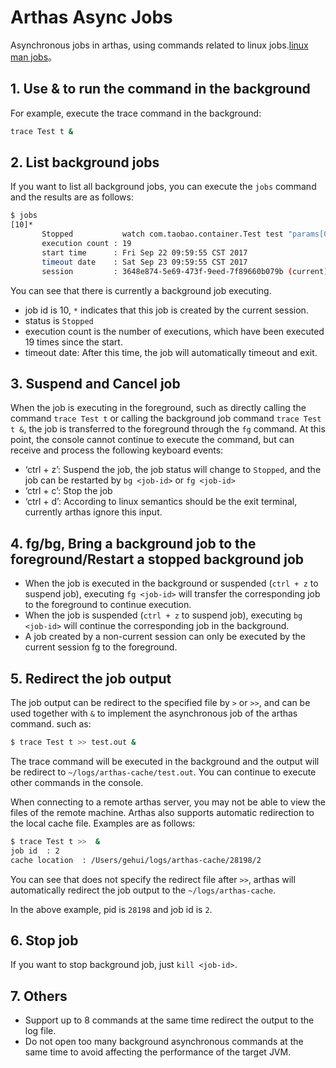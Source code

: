 Arthas Async Jobs
===

Asynchronous jobs in arthas, using commands related to linux jobs.[linux man jobs](http://man7.org/linux/man-pages/man1/jobs.1p.html)。


## 1. Use & to run the command in the background

For example, execute the trace command in the background:

```bash
trace Test t &  
```

## 2. List background jobs

If you want to list all background jobs, you can execute the `jobs` command and the results are as follows:


```bash
$ jobs
[10]*
       Stopped           watch com.taobao.container.Test test "params[0].{? #this.name == null }" -x 2
       execution count : 19
       start time      : Fri Sep 22 09:59:55 CST 2017
       timeout date    : Sat Sep 23 09:59:55 CST 2017
       session         : 3648e874-5e69-473f-9eed-7f89660b079b (current)
```

You can see that there is currently a background job executing.

* job id is 10, `*` indicates that this job is created by the current session.
* status is `Stopped`
* execution count is the number of executions, which have been executed 19 times since the start.
* timeout date: After this time, the job will automatically timeout and exit.

## 3. Suspend and Cancel job

When the job is executing in the foreground, such as directly calling the command `trace Test t` or calling the background job command `trace Test t &`, the job is transferred to the foreground through the `fg` command. At this point, the console cannot continue to execute the command, but can receive and process the following keyboard events:

* ‘ctrl + z’: Suspend the job, the job status will change to `Stopped`, and the job can be restarted by `bg <job-id>` or `fg <job-id>`
* ‘ctrl + c’: Stop the job
* ‘ctrl + d’: According to linux semantics should be the exit terminal, currently arthas ignore this input.



## 4. fg/bg, Bring a background job to the foreground/Restart a stopped background job

* When the job is executed in the background or suspended (`ctrl + z` to suspend job), executing `fg <job-id>` will transfer the corresponding job to the foreground to continue execution. 
* When the job is suspended (`ctrl + z` to suspend job), executing `bg <job-id>` will continue the corresponding job in the background.
* A job created by a non-current session can only be executed by the current session fg to the foreground.

## 5. Redirect the job output

The job output can be redirect to the specified file by `>` or `>>`, and can be used together with `&` to implement the asynchronous job of the arthas command. such as:

```bash
$ trace Test t >> test.out &
```

The trace command will be executed in the background and the output will be redirect to `~/logs/arthas-cache/test.out`. You can continue to execute other commands in the console.


When connecting to a remote arthas server, you may not be able to view the files of the remote machine. Arthas also supports automatic redirection to the local cache file. Examples are as follows:

```bash
$ trace Test t >>  &
job id  : 2
cache location  : /Users/gehui/logs/arthas-cache/28198/2
```

You can see that does not specify the redirect file after `>>`, arthas will automatically redirect the job output to the `~/logs/arthas-cache`.

In the above example, pid is `28198` and job id is `2`.

## 6. Stop job

If you want to stop background job, just `kill <job-id>`.

## 7. Others

* Support up to 8 commands at the same time redirect the output to the log file.
* Do not open too many background asynchronous commands at the same time to avoid affecting the performance of the target JVM.
